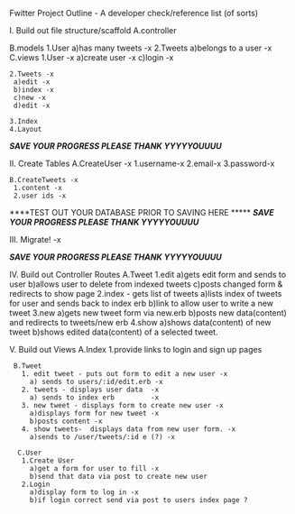 Fwitter Project Outline -  A developer check/reference list (of sorts)


I. Build out file structure/scaffold
   A.controller 
     
   B.models
    1.User 
      a)has many tweets -x
    2.Tweets 
      a)belongs to a user -x       
   C.views
    1.User  -x
     a)create user -x
     c)login -x
    
    2.Tweets -x
     a)edit -x
     b)index -x
     c)new -x
     d)edit -x

    3.Index
    4.Layout

*****SAVE YOUR PROGRESS PLEASE THANK YYYYYOUUUU*****

II. Create Tables
    A.CreateUser -x
     1.username-x
     2.email-x
     3.password-x
     
    B.CreateTweets -x
     1.content -x
     2.user ids -x

****TEST OUT YOUR DATABASE PRIOR TO SAVING HERE *****
*****SAVE YOUR PROGRESS PLEASE THANK YYYYYOUUUU*****

III. Migrate! -x

*****SAVE YOUR PROGRESS PLEASE THANK YYYYYOUUUU*****

IV. Build out Controller Routes
    A.Tweet
     1.edit 
      a)gets edit form and sends to user
      b)allows user to delete from indexed tweets
      c)posts changed form & redirects to show page
     2.index - gets list of tweets
      a)lists index of tweets for user and sends back to index erb
      b)link to allow user to write a new tweet
     3.new
      a)gets new tweet form via new.erb
      b)posts new data(content) and redirects to tweets/new erb
     4.show
      a)shows data(content) of new tweet
      b)shows edited data(content) of a selected tweet.

 V. Build out Views
     A.Index
       1.provide links to login and sign up pages
     
     B.Tweet
       1. edit tweet - puts out form to edit a new user -x
         a) sends to users/:id/edit.erb -x
       2. tweets - displays user data  -x
         a) sends to index erb         -x
       3. new tweet - displays form to create new user -x
         a)displays form for new tweet -x
         b)posts content -x
       4. show tweets-  displays data from new user form. -x
         a)sends to /user/tweets/:id e (?) -x

      C.User
       1.Create User 
         a)get a form for user to fill -x
         b)send that data via post to create new user
       2.Login
         a)display form to log in -x
         b)if login correct send via post to users index page ?


      

      
    